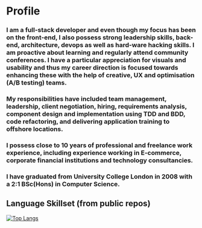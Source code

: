 # Profile

### I am a full-stack developer and even though my focus has been on the front-end, I also possess strong leadership skills, back-end, architecture, devops as well as hard-ware hacking skills. I am proactive about learning and regularly attend community conferences. **I have a particular appreciation for visuals and usability and thus my career direction is focused towards enhancing these with the help of creative, UX and optimisation (A/B testing) teams.**

### My responsibilities have included team management, leadership, client negotiation, hiring, requirements analysis, component design and implementation using TDD and BDD, code refactoring, and delivering application training to offshore locations.

### I possess close to 10 years of professional and freelance work experience, including experience working in E-commerce, corporate financial institutions and technology consultancies.

### I have graduated from University College London in 2008 with a 2:1 BSc(Hons) in Computer Science.

## Language Skillset (from public repos)



[![Top Langs](https://github-readme-stats.vercel.app/api?username=malliapi)](https://github.com/anuraghazra/github-readme-stats)
